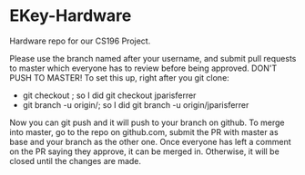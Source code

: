 # EKey-Hardware
Hardware repo for our CS196 Project.

Please use the branch named after your username, and submit pull requests to master which everyone has to review before being approved. DON'T PUSH TO MASTER!
To set this up, right after you git clone:
- git checkout <your branch> ; so I did git checkout jparisferrer
- git branch -u origin/<your branch>; so I did git branch -u origin/jparisferrer

Now you can git push and it will push to your branch on github. To merge into master, go to the repo on github.com, submit the PR with master as base and your branch as the other one. Once everyone has left a comment on the PR saying they approve, it can be merged in. Otherwise, it will be closed until the changes are made.
